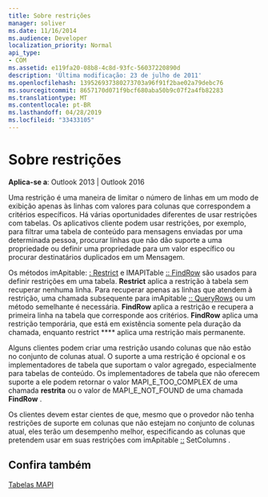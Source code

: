 ```yaml
---
title: Sobre restrições
manager: soliver
ms.date: 11/16/2014
ms.audience: Developer
localization_priority: Normal
api_type:
- COM
ms.assetid: e119fa20-08b8-4c8d-93fc-56037220890d
description: 'Última modificação: 23 de julho de 2011'
ms.openlocfilehash: 139526937380273703a96f91f2bae02a79debc76
ms.sourcegitcommit: 8657170d071f9bcf680aba50b9c07f2a4fb82283
ms.translationtype: MT
ms.contentlocale: pt-BR
ms.lasthandoff: 04/28/2019
ms.locfileid: "33433105"
---
```

# <a name="about-restrictions"></a>Sobre restrições

  
  
**Aplica-se a**: Outlook 2013 | Outlook 2016 
  
Uma restrição é uma maneira de limitar o número de linhas em um modo de exibição apenas às linhas com valores para colunas que correspondem a critérios específicos. Há várias oportunidades diferentes de usar restrições com tabelas. Os aplicativos cliente podem usar restrições, por exemplo, para filtrar uma tabela de conteúdo para mensagens enviadas por uma determinada pessoa, procurar linhas que não dão suporte a uma propriedade ou definir uma propriedade para um valor específico ou procurar destinatários duplicados em um Mensagem. 
  
Os métodos imApitable: [: Restrict](imapitable-restrict.md) e IMAPITable [:: FindRow](imapitable-findrow.md) são usados para definir restrições em uma tabela. **Restrict** aplica a restrição à tabela sem recuperar nenhuma linha. Para recuperar apenas as linhas que atendem à restrição, uma chamada subsequente para imApitable [:: QueryRows](imapitable-queryrows.md) ou um método semelhante é necessária. **FindRow** aplica a restrição e recupera a primeira linha na tabela que corresponde aos critérios. **FindRow** aplica uma restrição temporária, que está em existência somente pela duração da chamada, enquanto restrict **** aplica uma restrição mais permanente. 
  
Alguns clientes podem criar uma restrição usando colunas que não estão no conjunto de colunas atual. O suporte a uma restrição é opcional e os implementadores de tabela que suportam o valor agregado, especialmente para tabelas de conteúdo. Os implementadores de tabela que não oferecem suporte a ele podem retornar o valor MAPI_E_TOO_COMPLEX de uma chamada **restrita** ou o valor de MAPI_E_NOT_FOUND de uma chamada **FindRow** . 
  
Os clientes devem estar cientes de que, mesmo que o provedor não tenha restrições de suporte em colunas que não estejam no conjunto de colunas atual, eles terão um desempenho melhor, especificando as colunas que pretendem usar em suas restrições com imApitable [::](imapitable-setcolumns.md) SetColumns .
  
## <a name="see-also"></a>Confira também



[Tabelas MAPI](mapi-tables.md)

